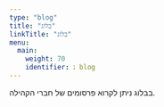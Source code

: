 ```yaml
---
type: "blog"
title: "בלוג"
linkTitle: "בלוג"
menu:
  main:
    weight: 70
    identifier: נ blog
---
```


בבלוג ניתן לקרוא פרסומים של חברי הקהילה.